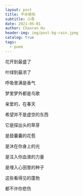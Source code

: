 ```yaml
---
layout: post
title: 不许悲伤
subtitle: 小乖
date: 2021-05-01
author: Chaoran Hu
header-img: img/post-bg-rain.jpeg
catalog: true
tags:
  - poem
---
```


花开到最盛了

叶绿到最浓了

呼吸里满是香气

梦里梦外都是鸟歌

亲爱的，在春天

希望并不是虚空的东西

它是探出头的草芽

是鼓囊囊的花苞

是沐在你身上的光

是注入你血液的力量

是埋入心田里的种子

这些看得见的蓬勃

都不许你悲伤

